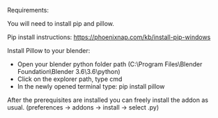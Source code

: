 Requirements:

You will need to install pip and pillow.

Pip install instructions:
https://phoenixnap.com/kb/install-pip-windows

Install Pillow to your blender:

- Open your blender python folder path (C:\Program Files\Blender Foundation\Blender 3.6\3.6\python)
- Click on the explorer path, type cmd
- In the newly opened terminal type: pip install pillow

After the prerequisites are installed you can freely install the addon as usual. (preferences -> addons -> install -> select .py)
